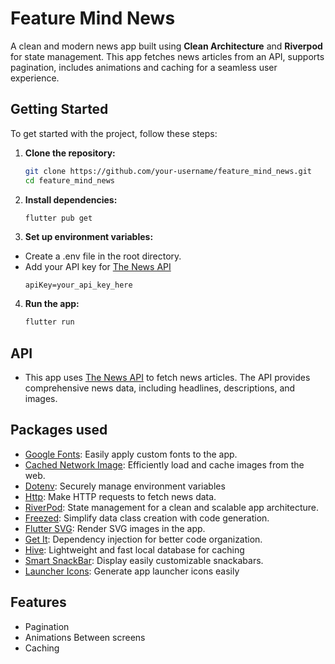 # Feature Mind News

A clean and modern news app built using **Clean Architecture** and **Riverpod** for state management. This app fetches news articles from an API, supports pagination, includes animations and caching for a seamless user experience.

## Getting Started 
To get started with the project, follow these steps:
1. **Clone the repository:**
   ```bash
   git clone https://github.com/your-username/feature_mind_news.git
   cd feature_mind_news
2. **Install dependencies:**
   ```bash
   flutter pub get
3. **Set up environment variables:** 
- Create a .env file in the root directory.
- Add your API key for [The News API](https://newsapi.org/)
   ```env
   apiKey=your_api_key_here
4. **Run the app:**
   ```bash
   flutter run

## API
- This app uses [The News API](https://newsapi.org/docs/endpoints/everything) to fetch news articles. The API provides comprehensive news data, including headlines, descriptions, and images.

## Packages used
* [Google Fonts](https://pub.dev/packages/google_fonts): Easily apply custom fonts to the app.
* [Cached Network Image](https://pub.dev/packages/cached_network_image): Efficiently load and cache images from the web.
* [Dotenv](https://pub.dev/packages/flutter_dotenv): Securely manage environment variables
* [Http](https://pub.dev/packages/http): Make HTTP requests to fetch news data.
* [RiverPod](https://pub.dev/packages/flutter_riverpod): State management for a clean and scalable app architecture.
* [Freezed](https://pub.dev/packages/freezed_annotation): Simplify data class creation with code generation.
* [Flutter SVG](https://pub.dev/packages/flutter_svg): Render SVG images in the app.
* [Get It](https://pub.dev/packages/get_it): Dependency injection for better code organization.
* [Hive](https://pub.dev/packages/hive_flutter): Lightweight and fast local database for caching
* [Smart SnackBar](https://pub.dev/packages/smart_snackbars): Display easily customizable snackabars.
* [Launcher Icons](https://pub.dev/packages/flutter_launcher_icons): Generate app launcher icons easily

## Features
* Pagination
* Animations Between screens
* Caching 
